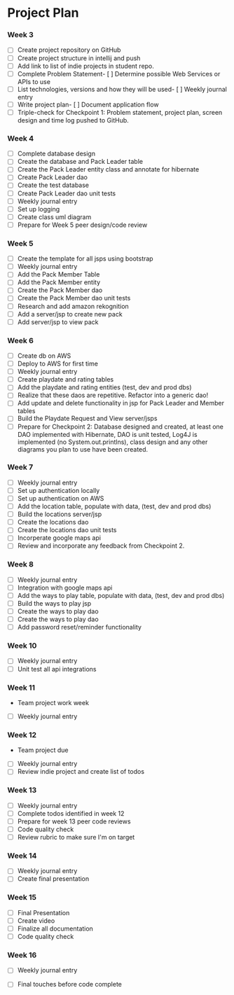 # Project Plan
### Week 3
- [ ] Create project repository on GitHub
- [ ] Create project structure in intellij and push
- [ ] Add link to list of indie projects in student repo.
- [ ] Complete Problem Statement- [ ] Determine possible Web Services or APIs to use
- [ ] List technologies, versions and how they will be used- [ ] Weekly journal entry
- [ ] Write project plan- [ ] Document application flow 
- [ ] Triple-check for Checkpoint 1: Problem statement, project plan, screen design and time log pushed to GitHub. 
### Week 4
- [ ] Complete database design
- [ ] Create the database and Pack Leader table
- [ ] Create the Pack Leader entity class and annotate for hibernate
- [ ] Create Pack Leader dao
- [ ] Create the test database
- [ ] Create Pack Leader dao unit tests
- [ ] Weekly journal entry
- [ ] Set up logging
- [ ] Create class uml diagram
- [ ] Prepare for Week 5 peer design/code review
### Week 5
- [ ] Create the template for all jsps using bootstrap
- [ ] Weekly journal entry
- [ ] Add the Pack Member Table
- [ ] Add the Pack Member entity
- [ ] Create the Pack Member dao
- [ ] Create the Pack Member dao unit tests
- [ ] Research and add amazon rekognition
- [ ] Add a server/jsp to create new pack
- [ ] Add server/jsp to view pack
### Week 6
- [ ] Create db on AWS
- [ ] Deploy to AWS for first time
- [ ] Weekly journal entry
- [ ] Create playdate and rating tables
- [ ] Add the playdate and rating entities (test, dev and prod dbs)
- [ ] Realize that these daos are repetitive. Refactor into a generic dao!
- [ ] Add update and delete functionality in jsp for Pack Leader and Member tables
- [ ] Build the Playdate Request and View server/jsps
- [ ] Prepare for Checkpoint 2: Database designed and created, at least one DAO implemented with Hibernate, DAO is unit tested, Log4J is implemented (no System.out.printlns), class design and any other diagrams you plan to use have been created. 
### Week 7
- [ ] Weekly journal entry
- [ ] Set up authentication locally
- [ ] Set up authentication on AWS
- [ ] Add the location table, populate with data, (test, dev and prod dbs)
- [ ] Build the locations server/jsp 
- [ ] Create the locations dao
- [ ] Create the locations dao unit tests
- [ ] Incorperate google maps api
- [ ] Review and incorporate any feedback from Checkpoint 2.
### Week 8
- [ ] Weekly journal entry
- [ ] Integration with google maps api
- [ ] Add the ways to play table, populate with data, (test, dev and prod dbs)
- [ ] Build the ways to play jsp 
- [ ] Create the ways to play dao
- [ ] Create the ways to play dao 
- [ ] Add password reset/reminder functionality
### Week 10
- [ ] Weekly journal entry
- [ ] Unit test all api integrations
### Week 11 
- Team project work week
- [ ] Weekly journal entry
### Week 12 
- Team project due
- [ ] Weekly journal entry
- [ ] Review indie project and create list of todos
### Week 13
- [ ] Weekly journal entry
- [ ] Complete todos identified in week 12
- [ ] Prepare for week 13 peer code reviews
- [ ] Code quality check
- [ ] Review rubric to make sure I'm on target
### Week 14
- [ ] Weekly journal entry
- [ ] Create final presentation
### Week 15
- [ ] Final Presentation
- [ ] Create video
- [ ] Finalize all documentation
- [ ] Code quality check
### Week 16
- [ ] Weekly journal entry
- [ ] Final touches before code complete




